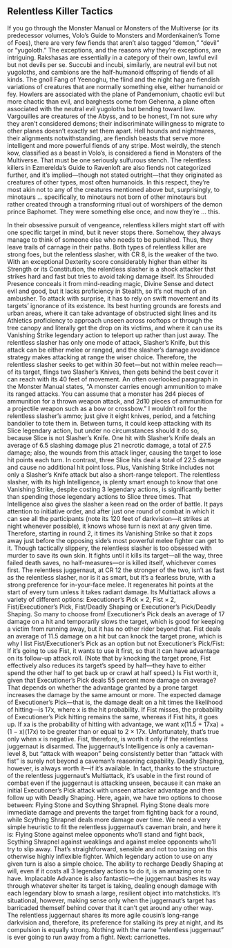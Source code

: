 ## Relentless Killer Tactics


If you go through the Monster Manual or Monsters of the Multiverse (or its predecessor volumes, Volo’s Guide to Monsters and Mordenkainen’s Tome of Foes), there are very few fiends that aren’t also tagged “demon,” “devil” or “yugoloth.” The exceptions, and the reasons why they’re exceptions, are intriguing. Rakshasas are essentially in a category of their own, lawful evil but not devils per se. Succubi and incubi, similarly, are neutral evil but not yugoloths, and cambions are the half-humanoid offspring of fiends of all kinds. The gnoll Fang of Yeenoghu, the flind and the night hag are fiendish variations of creatures that are normally something else, either humanoid or fey. Howlers are associated with the plane of Pandemonium, chaotic evil but more chaotic than evil, and barghests come from Gehenna, a plane often associated with the neutral evil yugoloths but bending toward law. Vargouilles are creatures of the Abyss, and to be honest, I’m not sure why they aren’t considered demons; their indiscriminate willingness to migrate to other planes doesn’t exactly set them apart. Hell hounds and nightmares, their alignments notwithstanding, are fiendish beasts that serve more intelligent and more powerful fiends of any stripe. Most weirdly, the stench kow, classified as a beast in Volo’s, is considered a fiend in Monsters of the Multiverse. That must be one seriously sulfurous stench.
The relentless killers in Ezmerelda’s Guide to Ravenloft are also fiends not categorized further, and it’s implied—though not stated outright—that they originated as creatures of other types, most often humanoids. In this respect, they’re most akin not to any of the creatures mentioned above but, surprisingly, to minotaurs … specifically, to minotaurs not born of other minotaurs but rather created through a transforming ritual out of worshipers of the demon prince Baphomet. They were something else once, and now they’re … this.

In their obsessive pursuit of vengeance, relentless killers might start off with one specific target in mind, but it never stops there. Somehow, they always manage to think of someone else who needs to be punished. Thus, they leave trails of carnage in their paths.
Both types of relentless killer are strong foes, but the relentless slasher, with CR 8, is the weaker of the two. With an exceptional Dexterity score considerably higher than either its Strength or its Constitution, the relentless slasher is a shock attacker that strikes hard and fast but tries to avoid taking damage itself. Its Shrouded Presence conceals it from mind-reading magic, Divine Sense and detect evil and good, but it lacks proficiency in Stealth, so it’s not much of an ambusher. To attack with surprise, it has to rely on swift movement and its targets’ ignorance of its existence. Its best hunting grounds are forests and urban areas, where it can take advantage of obstructed sight lines and its Athletics proficiency to approach unseen across rooftops or through the tree canopy and literally get the drop on its victims, and where it can use its Vanishing Strike legendary action to teleport up rather than just away.
The relentless slasher has only one mode of attack, Slasher’s Knife, but this attack can be either melee or ranged, and the slasher’s damage avoidance strategy makes attacking at range the wiser choice. Therefore, the relentless slasher seeks to get within 30 feet—but not within melee reach—of its target, flings two Slasher’s Knives, then gets behind the best cover it can reach with its 40 feet of movement. An often overlooked paragraph in the Monster Manual states, “A monster carries enough ammunition to make its ranged attacks. You can assume that a monster has 2d4 pieces of ammunition for a thrown weapon attack, and 2d10 pieces of ammunition for a projectile weapon such as a bow or crossbow.” I wouldn’t roll for the relentless slasher’s ammo; just give it eight knives, period, and a fetching bandolier to tote them in.
Between turns, it could keep attacking with its Slice legendary action, but under no circumstances should it do so, because Slice is not Slasher’s Knife. One hit with Slasher’s Knife deals an average of 6.5 slashing damage plus 21 necrotic damage, a total of 27.5 damage; also, the wounds from this attack linger, causing the target to lose hit points each turn. In contrast, three Slice hits deal a total of 22.5 damage and cause no additional hit point loss. Plus, Vanishing Strike includes not only a Slasher’s Knife attack but also a short-range teleport. The relentless slasher, with its high Intelligence, is plenty smart enough to know that one Vanishing Strike, despite costing 3 legendary actions, is significantly better than spending those legendary actions to Slice three times.
That Intelligence also gives the slasher a keen read on the order of battle. It pays attention to initiative order, and after just one round of combat in which it can see all the participants (note its 120 feet of darkvision—it strikes at night whenever possible), it knows whose turn is next at any given time. Therefore, starting in round 2, it times its Vanishing Strike so that it zops away just before the opposing side’s most powerful melee fighter can get to it.
Though tactically slippery, the relentless slasher is too obsessed with murder to save its own skin. It fights until it kills its target—all the way, three failed death saves, no half-measures—or is killed itself, whichever comes first.
The relentless juggernaut, at CR 12 the stronger of the two, isn’t as fast as the relentless slasher, nor is it as smart, but it’s a fearless brute, with a strong preference for in-your-face melee. It regenerates hit points at the start of every turn unless it takes radiant damage.
Its Multiattack allows a variety of different options: Executioner’s Pick × 2, Fist × 2, Fist/Executioner’s Pick, Fist/Deadly Shaping or Executioner’s Pick/Deadly Shaping. So many to choose from!
Executioner’s Pick deals an average of 17 damage on a hit and temporarily slows the target, which is good for keeping a victim from running away, but it has no other rider beyond that. Fist deals an average of 11.5 damage on a hit but can knock the target prone, which is why I list Fist/Executioner’s Pick as an option but not Executioner’s Pick/Fist: If it’s going to use Fist, it wants to use it first, so that it can have advantage on its follow-up attack roll. (Note that by knocking the target prone, Fist effectively also reduces its target’s speed by half—they have to either spend the other half to get back up or crawl at half speed.)
Is Fist worth it, given that Executioner’s Pick deals 55 percent more damage on average? That depends on whether the advantage granted by a prone target increases the damage by the same amount or more. The expected damage of Executioner’s Pick—that is, the damage dealt on a hit times the likelihood of hitting—is 17x, where x is the hit probability. If Fist misses, the probability of Executioner’s Pick hitting remains the same, whereas if Fist hits, it goes up. If xa is the probability of hitting with advantage, we want x(11.5 + 17xa) + (1 − x)(17x) to be greater than or equal to 2 × 17x. Unfortunately, that’s true only when x is negative. Fist, therefore, is worth it only if the relentless juggernaut is disarmed. The juggernaut’s Intelligence is only a caveman-level 8, but “attack with weapon” being consistently better than “attack with fist” is surely not beyond a caveman’s reasoning capability.
Deadly Shaping, however, is always worth it—if it’s available. In fact, thanks to the structure of the relentless juggernaut’s Multiattack, it’s usable in the first round of combat even if the juggernaut is attacking unseen, because it can make an initial Executioner’s Pick attack with unseen attacker advantage and then follow up with Deadly Shaping. Here, again, we have two options to choose between: Flying Stone and Scything Shrapnel. Flying Stone deals more immediate damage and prevents the target from fighting back for a round, while Scything Shrapnel deals more damage over time. We need a very simple heuristic to fit the relentless juggernaut’s caveman brain, and here it is: Flying Stone against melee opponents who’ll stand and fight back, Scything Shrapnel against weaklings and against melee opponents who’ll try to slip away. That’s straightforward, sensible and not too taxing on this otherwise highly inflexible fighter.
Which legendary action to use on any given turn is also a simple choice. The ability to recharge Deadly Shaping at will, even if it costs all 3 legendary actions to do it, is an amazing one to have. Implacable Advance is also fantastic—the juggernaut bashes its way through whatever shelter its target is taking, dealing enough damage with each legendary blow to smash a large, resilient object into matchsticks. It’s situational, however, making sense only when the juggernaut’s target has barricaded themself behind cover that it can’t get around any other way.
The relentless juggernaut shares its more agile cousin’s long-range darkvision and, therefore, its preference for stalking its prey at night, and its compulsion is equally strong. Nothing with the name “relentless juggernaut” is ever going to run away from a fight.
Next: carrionettes.

